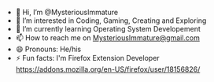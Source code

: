 - 👋 Hi, I’m @MysteriousImmature
- 👀 I’m interested in Coding, Gaming, Creating and Exploring
- 🌱 I’m currently learning Operating System Developement  <!-- - 💞️ I’m looking to collaborate on ...   -->
- 📫 How to reach me on MysteriousImmature@gmail.com
- 😄 Pronouns: He/his
- ⚡ Fun facts: I'm Firefox Extension Developer https://addons.mozilla.org/en-US/firefox/user/18156826/


<!---
MysteriousImmature/MysteriousImmature is a ✨ special ✨ repository because its `README.md` (this file) appears on your GitHub profile.
You can click the Preview link to take a look at your changes.
--->
